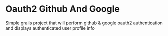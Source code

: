 # Oauth2 Github And Google
Simple grails project that will perform github & google oauth2 authentication and displays authenticated user profile info
